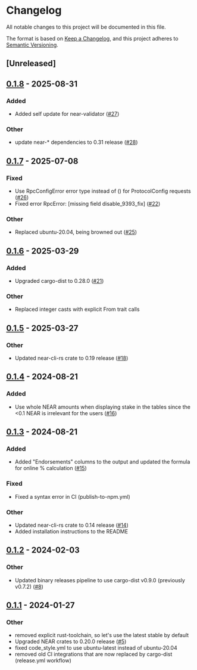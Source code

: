 # Changelog

All notable changes to this project will be documented in this file.

The format is based on [Keep a Changelog](https://keepachangelog.com/en/1.0.0/),
and this project adheres to [Semantic Versioning](https://semver.org/spec/v2.0.0.html).

## [Unreleased]

## [0.1.8](https://github.com/near-cli-rs/near-validator-cli-rs/compare/v0.1.7...v0.1.8) - 2025-08-31

### Added

- Added self update for near-validator ([#27](https://github.com/near-cli-rs/near-validator-cli-rs/pull/27))

### Other

- update near-* dependencies to 0.31 release ([#28](https://github.com/near-cli-rs/near-validator-cli-rs/pull/28))

## [0.1.7](https://github.com/near-cli-rs/near-validator-cli-rs/compare/v0.1.6...v0.1.7) - 2025-07-08

### Fixed

- Use RpcConfigError error type instead of () for ProtocolConfig requests ([#26](https://github.com/near-cli-rs/near-validator-cli-rs/pull/26))
- Fixed error RpcError: [missing field disable_9393_fix]  ([#22](https://github.com/near-cli-rs/near-validator-cli-rs/pull/22))

### Other

- Replaced ubuntu-20.04, being browned out ([#25](https://github.com/near-cli-rs/near-validator-cli-rs/pull/25))

## [0.1.6](https://github.com/near-cli-rs/near-validator-cli-rs/compare/v0.1.5...v0.1.6) - 2025-03-29

### Added

- Upgraded cargo-dist to 0.28.0 ([#21](https://github.com/near-cli-rs/near-validator-cli-rs/pull/21))

### Other

- Replaced integer casts with explicit From trait calls

## [0.1.5](https://github.com/near-cli-rs/near-validator-cli-rs/compare/v0.1.4...v0.1.5) - 2025-03-27

### Other

- Updated near-cli-rs crate to 0.19 release ([#18](https://github.com/near-cli-rs/near-validator-cli-rs/pull/18))

## [0.1.4](https://github.com/near-cli-rs/near-validator-cli-rs/compare/v0.1.3...v0.1.4) - 2024-08-21

### Added
- Use whole NEAR amounts when displaying stake in the tables since the <0.1 NEAR is irrelevant for the users ([#16](https://github.com/near-cli-rs/near-validator-cli-rs/pull/16))

## [0.1.3](https://github.com/near-cli-rs/near-validator-cli-rs/compare/v0.1.2...v0.1.3) - 2024-08-21

### Added
- Added "Endorsements" columns to the output and updated the formula for online % calculation ([#15](https://github.com/near-cli-rs/near-validator-cli-rs/pull/15))

### Fixed
- Fixed a syntax error in CI (publish-to-npm.yml)

### Other
- Updated near-cli-rs crate to 0.14 release ([#14](https://github.com/near-cli-rs/near-validator-cli-rs/pull/14))
- Added installation instructions to the README

## [0.1.2](https://github.com/near-cli-rs/near-validator-cli-rs/compare/v0.1.1...v0.1.2) - 2024-02-03

### Other
- Updated binary releases pipeline to use cargo-dist v0.9.0 (previously v0.7.2) ([#8](https://github.com/near-cli-rs/near-validator-cli-rs/pull/8))

## [0.1.1](https://github.com/near-cli-rs/near-validator-cli-rs/compare/v0.1.0...v0.1.1) - 2024-01-27

### Other
- removed explicit rust-toolchain, so let's use the latest stable by default
- Upgraded NEAR crates to 0.20.0 release ([#5](https://github.com/near-cli-rs/near-validator-cli-rs/pull/5))
- fixed code_style.yml to use ubuntu-latest instead of ubuntu-20.04
- removed old CI integrations that are now replaced by cargo-dist (release.yml workflow)
